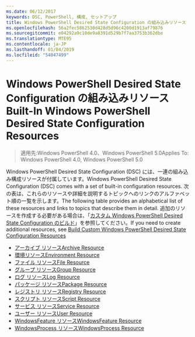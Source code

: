 ```yaml
---
ms.date: 06/12/2017
keywords: DSC, PowerShell, 構成, セットアップ
title: Windows PowerShell Desired State Configuration の組み込みリソース
ms.openlocfilehash: 56a2fec5862530d428d5d96c4200d1913af79876
ms.sourcegitcommit: e04292a9c10de9a8391d529b7f7aa3753b362dbe
ms.translationtype: MTE95
ms.contentlocale: ja-JP
ms.lasthandoff: 01/04/2019
ms.locfileid: "54047499"
---
```

# <a name="built-in-windows-powershell-desired-state-configuration-resources"></a><span data-ttu-id="d9bc8-103">Windows PowerShell Desired State Configuration の組み込みリソース</span><span class="sxs-lookup"><span data-stu-id="d9bc8-103">Built-In Windows PowerShell Desired State Configuration Resources</span></span>

> <span data-ttu-id="d9bc8-104">適用先:Windows PowerShell 4.0、Windows PowerShell 5.0</span><span class="sxs-lookup"><span data-stu-id="d9bc8-104">Applies To: Windows PowerShell 4.0, Windows PowerShell 5.0</span></span>

<span data-ttu-id="d9bc8-105">Windows PowerShell Desired State Configuration (DSC) には、一連の組み込み構成リソースが付属しています。</span><span class="sxs-lookup"><span data-stu-id="d9bc8-105">Windows PowerShell Desired State Configuration (DSC) comes with a set of built-in configuration resources.</span></span> <span data-ttu-id="d9bc8-106">次の表は、これらのリソースや詳細を説明するトピックへのリンクのアルファベット順の一覧を示します。</span><span class="sxs-lookup"><span data-stu-id="d9bc8-106">The following table provides an alphabetical list of these resources and links to topics that describe them in detail.</span></span> <span data-ttu-id="d9bc8-107">追加のリソースを作成する必要がある場合は、「[カスタム Windows PowerShell Desired State Configuration のビルド](../../../resources/authoringResource.md)」を参照してください。</span><span class="sxs-lookup"><span data-stu-id="d9bc8-107">If you need to create additional resources, see [Build Custom Windows PowerShell Desired State Configuration Resources](../../../resources/authoringResource.md)</span></span>

* [<span data-ttu-id="d9bc8-108">アーカイブ リソース</span><span class="sxs-lookup"><span data-stu-id="d9bc8-108">Archive Resource</span></span>](archiveResource.md)
* [<span data-ttu-id="d9bc8-109">環境リソース</span><span class="sxs-lookup"><span data-stu-id="d9bc8-109">Environment Resource</span></span>](environmentResource.md)
* [<span data-ttu-id="d9bc8-110">ファイル リソース</span><span class="sxs-lookup"><span data-stu-id="d9bc8-110">File Resource</span></span>](fileResource.md)
* [<span data-ttu-id="d9bc8-111">グループ リソース</span><span class="sxs-lookup"><span data-stu-id="d9bc8-111">Group Resource</span></span>](groupResource.md)
* [<span data-ttu-id="d9bc8-112">ログ リソース</span><span class="sxs-lookup"><span data-stu-id="d9bc8-112">Log Resource</span></span>](logResource.md)
* [<span data-ttu-id="d9bc8-113">パッケージ リソース</span><span class="sxs-lookup"><span data-stu-id="d9bc8-113">Package Resource</span></span>](packageResource.md)
* [<span data-ttu-id="d9bc8-114">レジストリ リソース</span><span class="sxs-lookup"><span data-stu-id="d9bc8-114">Registry Resource</span></span>](registryResource.md)
* [<span data-ttu-id="d9bc8-115">スクリプト リソース</span><span class="sxs-lookup"><span data-stu-id="d9bc8-115">Script Resource</span></span>](scriptResource.md)
* [<span data-ttu-id="d9bc8-116">サービス リソース</span><span class="sxs-lookup"><span data-stu-id="d9bc8-116">Service Resource</span></span>](serviceResource.md)
* [<span data-ttu-id="d9bc8-117">ユーザー リソース</span><span class="sxs-lookup"><span data-stu-id="d9bc8-117">User Resource</span></span>](userResource.md)
* [<span data-ttu-id="d9bc8-118">WindowsFeature リソース</span><span class="sxs-lookup"><span data-stu-id="d9bc8-118">WindowsFeature Resource</span></span>](windowsfeatureResource.md)
* [<span data-ttu-id="d9bc8-119">WindowsProcess リソース</span><span class="sxs-lookup"><span data-stu-id="d9bc8-119">WindowsProcess Resource</span></span>](windowsProcessResource.md)